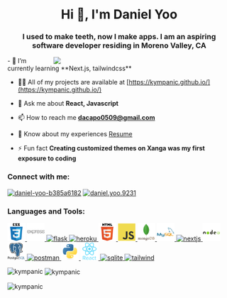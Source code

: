 <h1 align="center">Hi 👋, I'm Daniel Yoo</h1>
<h3 align="center">I used to make teeth, now I make apps. I am an aspiring software developer residing in Moreno Valley, CA</h3>
<img align="right" alt-"Coding" width="400" src="https://camo.githubusercontent.com/09ff6e47fe7b0bfe9a3ec183d7fa234fa0e8522ca494a1f0ad379499505c57bf/68747470733a2f2f696d6167652e6d79616e696d656c6973742e6e65742f75692f42514d366a455a2d554a4c6747557576724e6b59554379374649464b4b423943794c665071735158356c7655324f484d46484d5047624252627363454f6b39473471787279556a726c7537334169517134614b434877">
- 🌱 I’m currently learning **Next.js, tailwindcss**

- 👨‍💻 All of my projects are available at [https://kympanic.github.io/](https://kympanic.github.io/)

- 💬 Ask me about **React, Javascript**

- 📫 How to reach me **dacapo0509@gmail.com**

- 📄 Know about my experiences [Resume](https://docs.google.com/document/d/1RyyKN6HVjKxa3OUytK5zdotLve-mQZF7AcTFP-M14is/edit)

- ⚡ Fun fact **Creating customized themes on Xanga was my first exposure to coding**

<h3 align="left">Connect with me:</h3>
<p align="left">
<a href="https://linkedin.com/in/daniel-yoo-b385a6182" target="blank"><img align="center" src="https://raw.githubusercontent.com/rahuldkjain/github-profile-readme-generator/master/src/images/icons/Social/linked-in-alt.svg" alt="daniel-yoo-b385a6182" height="30" width="40" /></a>
<a href="https://fb.com/daniel.yoo.9231" target="blank"><img align="center" src="https://raw.githubusercontent.com/rahuldkjain/github-profile-readme-generator/master/src/images/icons/Social/facebook.svg" alt="daniel.yoo.9231" height="30" width="40" /></a>
</p>

<h3 align="left">Languages and Tools:</h3>
<p align="left"> <a href="https://www.w3schools.com/css/" target="_blank" rel="noreferrer"> <img src="https://raw.githubusercontent.com/devicons/devicon/master/icons/css3/css3-original-wordmark.svg" alt="css3" width="40" height="40"/> </a> <a href="https://expressjs.com" target="_blank" rel="noreferrer"> <img src="https://raw.githubusercontent.com/devicons/devicon/master/icons/express/express-original-wordmark.svg" alt="express" width="40" height="40"/> </a> <a href="https://flask.palletsprojects.com/" target="_blank" rel="noreferrer"> <img src="https://www.vectorlogo.zone/logos/pocoo_flask/pocoo_flask-icon.svg" alt="flask" width="40" height="40"/> </a> <a href="https://heroku.com" target="_blank" rel="noreferrer"> <img src="https://www.vectorlogo.zone/logos/heroku/heroku-icon.svg" alt="heroku" width="40" height="40"/> </a> <a href="https://www.w3.org/html/" target="_blank" rel="noreferrer"> <img src="https://raw.githubusercontent.com/devicons/devicon/master/icons/html5/html5-original-wordmark.svg" alt="html5" width="40" height="40"/> </a> <a href="https://developer.mozilla.org/en-US/docs/Web/JavaScript" target="_blank" rel="noreferrer"> <img src="https://raw.githubusercontent.com/devicons/devicon/master/icons/javascript/javascript-original.svg" alt="javascript" width="40" height="40"/> </a> <a href="https://www.mongodb.com/" target="_blank" rel="noreferrer"> <img src="https://raw.githubusercontent.com/devicons/devicon/master/icons/mongodb/mongodb-original-wordmark.svg" alt="mongodb" width="40" height="40"/> </a> <a href="https://www.mysql.com/" target="_blank" rel="noreferrer"> <img src="https://raw.githubusercontent.com/devicons/devicon/master/icons/mysql/mysql-original-wordmark.svg" alt="mysql" width="40" height="40"/> </a> <a href="https://nextjs.org/" target="_blank" rel="noreferrer"> <img src="https://cdn.worldvectorlogo.com/logos/nextjs-2.svg" alt="nextjs" width="40" height="40"/> </a> <a href="https://nodejs.org" target="_blank" rel="noreferrer"> <img src="https://raw.githubusercontent.com/devicons/devicon/master/icons/nodejs/nodejs-original-wordmark.svg" alt="nodejs" width="40" height="40"/> </a> <a href="https://www.postgresql.org" target="_blank" rel="noreferrer"> <img src="https://raw.githubusercontent.com/devicons/devicon/master/icons/postgresql/postgresql-original-wordmark.svg" alt="postgresql" width="40" height="40"/> </a> <a href="https://postman.com" target="_blank" rel="noreferrer"> <img src="https://www.vectorlogo.zone/logos/getpostman/getpostman-icon.svg" alt="postman" width="40" height="40"/> </a> <a href="https://www.python.org" target="_blank" rel="noreferrer"> <img src="https://raw.githubusercontent.com/devicons/devicon/master/icons/python/python-original.svg" alt="python" width="40" height="40"/> </a> <a href="https://reactjs.org/" target="_blank" rel="noreferrer"> <img src="https://raw.githubusercontent.com/devicons/devicon/master/icons/react/react-original-wordmark.svg" alt="react" width="40" height="40"/> </a> <a href="https://www.sqlite.org/" target="_blank" rel="noreferrer"> <img src="https://www.vectorlogo.zone/logos/sqlite/sqlite-icon.svg" alt="sqlite" width="40" height="40"/> </a> <a href="https://tailwindcss.com/" target="_blank" rel="noreferrer"> <img src="https://www.vectorlogo.zone/logos/tailwindcss/tailwindcss-icon.svg" alt="tailwind" width="40" height="40"/> </a> </p>

<p><img align="left" src="https://github-readme-stats.vercel.app/api/top-langs?username=kympanic&show_icons=true&locale=en&layout=compact" alt="kympanic" /></p>

<p>&nbsp;<img align="center" src="https://github-readme-stats.vercel.app/api?username=kympanic&show_icons=true&locale=en" alt="kympanic" /></p>

<p><img align="center" src="https://github-readme-streak-stats.herokuapp.com/?user=kympanic&" alt="kympanic" /></p>
